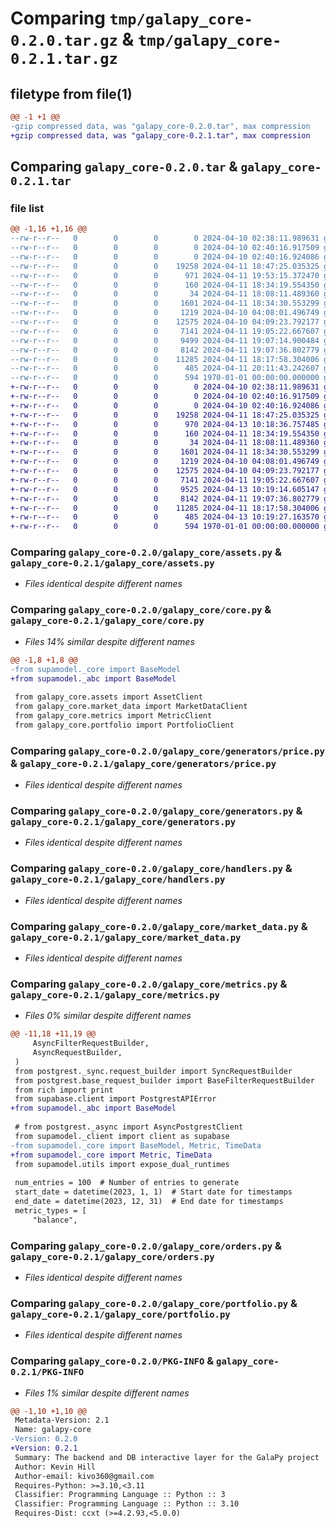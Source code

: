 # Comparing `tmp/galapy_core-0.2.0.tar.gz` & `tmp/galapy_core-0.2.1.tar.gz`

## filetype from file(1)

```diff
@@ -1 +1 @@
-gzip compressed data, was "galapy_core-0.2.0.tar", max compression
+gzip compressed data, was "galapy_core-0.2.1.tar", max compression
```

## Comparing `galapy_core-0.2.0.tar` & `galapy_core-0.2.1.tar`

### file list

```diff
@@ -1,16 +1,16 @@
--rw-r--r--   0        0        0        0 2024-04-10 02:38:11.989631 galapy_core-0.2.0/README.md
--rw-r--r--   0        0        0        0 2024-04-10 02:40:16.917509 galapy_core-0.2.0/galapy_core/__init__.py
--rw-r--r--   0        0        0        0 2024-04-10 02:40:16.924086 galapy_core-0.2.0/galapy_core/accounts.py
--rw-r--r--   0        0        0    19258 2024-04-11 18:47:25.035325 galapy_core-0.2.0/galapy_core/assets.py
--rw-r--r--   0        0        0      971 2024-04-11 19:53:15.372470 galapy_core-0.2.0/galapy_core/core.py
--rw-r--r--   0        0        0      160 2024-04-11 18:34:19.554350 galapy_core-0.2.0/galapy_core/generators/README.md
--rw-r--r--   0        0        0       34 2024-04-11 18:08:11.489360 galapy_core-0.2.0/galapy_core/generators/__init__.py
--rw-r--r--   0        0        0     1601 2024-04-11 18:34:30.553299 galapy_core-0.2.0/galapy_core/generators/price.py
--rw-r--r--   0        0        0     1219 2024-04-10 04:08:01.496749 galapy_core-0.2.0/galapy_core/generators.py
--rw-r--r--   0        0        0    12575 2024-04-10 04:09:23.792177 galapy_core-0.2.0/galapy_core/handlers.py
--rw-r--r--   0        0        0     7141 2024-04-11 19:05:22.667607 galapy_core-0.2.0/galapy_core/market_data.py
--rw-r--r--   0        0        0     9499 2024-04-11 19:07:14.900484 galapy_core-0.2.0/galapy_core/metrics.py
--rw-r--r--   0        0        0     8142 2024-04-11 19:07:36.802779 galapy_core-0.2.0/galapy_core/orders.py
--rw-r--r--   0        0        0    11285 2024-04-11 18:17:58.304006 galapy_core-0.2.0/galapy_core/portfolio.py
--rw-r--r--   0        0        0      485 2024-04-11 20:11:43.242607 galapy_core-0.2.0/pyproject.toml
--rw-r--r--   0        0        0      594 1970-01-01 00:00:00.000000 galapy_core-0.2.0/PKG-INFO
+-rw-r--r--   0        0        0        0 2024-04-10 02:38:11.989631 galapy_core-0.2.1/README.md
+-rw-r--r--   0        0        0        0 2024-04-10 02:40:16.917509 galapy_core-0.2.1/galapy_core/__init__.py
+-rw-r--r--   0        0        0        0 2024-04-10 02:40:16.924086 galapy_core-0.2.1/galapy_core/accounts.py
+-rw-r--r--   0        0        0    19258 2024-04-11 18:47:25.035325 galapy_core-0.2.1/galapy_core/assets.py
+-rw-r--r--   0        0        0      970 2024-04-13 10:18:36.757485 galapy_core-0.2.1/galapy_core/core.py
+-rw-r--r--   0        0        0      160 2024-04-11 18:34:19.554350 galapy_core-0.2.1/galapy_core/generators/README.md
+-rw-r--r--   0        0        0       34 2024-04-11 18:08:11.489360 galapy_core-0.2.1/galapy_core/generators/__init__.py
+-rw-r--r--   0        0        0     1601 2024-04-11 18:34:30.553299 galapy_core-0.2.1/galapy_core/generators/price.py
+-rw-r--r--   0        0        0     1219 2024-04-10 04:08:01.496749 galapy_core-0.2.1/galapy_core/generators.py
+-rw-r--r--   0        0        0    12575 2024-04-10 04:09:23.792177 galapy_core-0.2.1/galapy_core/handlers.py
+-rw-r--r--   0        0        0     7141 2024-04-11 19:05:22.667607 galapy_core-0.2.1/galapy_core/market_data.py
+-rw-r--r--   0        0        0     9525 2024-04-13 10:19:14.605147 galapy_core-0.2.1/galapy_core/metrics.py
+-rw-r--r--   0        0        0     8142 2024-04-11 19:07:36.802779 galapy_core-0.2.1/galapy_core/orders.py
+-rw-r--r--   0        0        0    11285 2024-04-11 18:17:58.304006 galapy_core-0.2.1/galapy_core/portfolio.py
+-rw-r--r--   0        0        0      485 2024-04-13 10:19:27.163570 galapy_core-0.2.1/pyproject.toml
+-rw-r--r--   0        0        0      594 1970-01-01 00:00:00.000000 galapy_core-0.2.1/PKG-INFO
```

### Comparing `galapy_core-0.2.0/galapy_core/assets.py` & `galapy_core-0.2.1/galapy_core/assets.py`

 * *Files identical despite different names*

### Comparing `galapy_core-0.2.0/galapy_core/core.py` & `galapy_core-0.2.1/galapy_core/core.py`

 * *Files 14% similar despite different names*

```diff
@@ -1,8 +1,8 @@
-from supamodel._core import BaseModel
+from supamodel._abc import BaseModel
 
 from galapy_core.assets import AssetClient
 from galapy_core.market_data import MarketDataClient
 from galapy_core.metrics import MetricClient
 from galapy_core.portfolio import PortfolioClient
```

### Comparing `galapy_core-0.2.0/galapy_core/generators/price.py` & `galapy_core-0.2.1/galapy_core/generators/price.py`

 * *Files identical despite different names*

### Comparing `galapy_core-0.2.0/galapy_core/generators.py` & `galapy_core-0.2.1/galapy_core/generators.py`

 * *Files identical despite different names*

### Comparing `galapy_core-0.2.0/galapy_core/handlers.py` & `galapy_core-0.2.1/galapy_core/handlers.py`

 * *Files identical despite different names*

### Comparing `galapy_core-0.2.0/galapy_core/market_data.py` & `galapy_core-0.2.1/galapy_core/market_data.py`

 * *Files identical despite different names*

### Comparing `galapy_core-0.2.0/galapy_core/metrics.py` & `galapy_core-0.2.1/galapy_core/metrics.py`

 * *Files 0% similar despite different names*

```diff
@@ -11,18 +11,19 @@
     AsyncFilterRequestBuilder,
     AsyncRequestBuilder,
 )
 from postgrest._sync.request_builder import SyncRequestBuilder
 from postgrest.base_request_builder import BaseFilterRequestBuilder
 from rich import print
 from supabase.client import PostgrestAPIError
+from supamodel._abc import BaseModel
 
 # from postgrest._async import AsyncPostgrestClient
 from supamodel._client import client as supabase
-from supamodel._core import BaseModel, Metric, TimeData
+from supamodel._core import Metric, TimeData
 from supamodel.utils import expose_dual_runtimes
 
 num_entries = 100  # Number of entries to generate
 start_date = datetime(2023, 1, 1)  # Start date for timestamps
 end_date = datetime(2023, 12, 31)  # End date for timestamps
 metric_types = [
     "balance",
```

### Comparing `galapy_core-0.2.0/galapy_core/orders.py` & `galapy_core-0.2.1/galapy_core/orders.py`

 * *Files identical despite different names*

### Comparing `galapy_core-0.2.0/galapy_core/portfolio.py` & `galapy_core-0.2.1/galapy_core/portfolio.py`

 * *Files identical despite different names*

### Comparing `galapy_core-0.2.0/PKG-INFO` & `galapy_core-0.2.1/PKG-INFO`

 * *Files 1% similar despite different names*

```diff
@@ -1,10 +1,10 @@
 Metadata-Version: 2.1
 Name: galapy-core
-Version: 0.2.0
+Version: 0.2.1
 Summary: The backend and DB interactive layer for the GalaPy project
 Author: Kevin Hill
 Author-email: kivo360@gmail.com
 Requires-Python: >=3.10,<3.11
 Classifier: Programming Language :: Python :: 3
 Classifier: Programming Language :: Python :: 3.10
 Requires-Dist: ccxt (>=4.2.93,<5.0.0)
```

